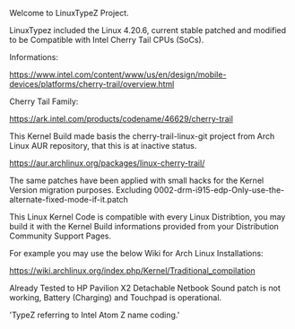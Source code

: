 Welcome to LinuxTypeZ Project.

LinuxTypez included the Linux 4.20.6, current stable patched and modified to be Compatible with Intel Cherry Tail CPUs (SoCs).

Informations:

https://www.intel.com/content/www/us/en/design/mobile-devices/platforms/cherry-trail/overview.html

Cherry Tail Family:

https://ark.intel.com/products/codename/46629/cherry-trail

This Kernel Build made basis the cherry-trail-linux-git project from Arch Linux AUR repository, that this is at inactive status.

https://aur.archlinux.org/packages/linux-cherry-trail/

The same patches have been applied with small hacks for the Kernel Version migration purposes. Excluding 0002-drm-i915-edp-Only-use-the-alternate-fixed-mode-if-it.patch

This Linux Kernel Code is compatible with every Linux Distribtion, you may build it with the Kernel Build informations provided from your Distribution Community Support Pages.

For example you may use the below Wiki for Arch Linux Installations:

https://wiki.archlinux.org/index.php/Kernel/Traditional_compilation

Already Tested to HP Pavilion X2 Detachable Netbook
Sound patch is not working, Battery (Charging) and Touchpad is operational.

'TypeZ referring to Intel Atom Z name coding.'
